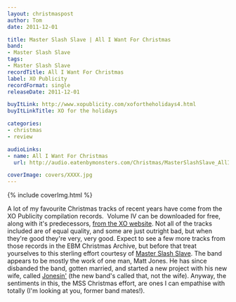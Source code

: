 ```yaml
---
layout: christmaspost
author: Tom
date: 2011-12-01

title: Master Slash Slave | All I Want For Christmas
band:
- Master Slash Slave
tags:
- Master Slash Slave
recordTitle: All I Want For Christmas
label: XO Publicity
recordFormat: single
releaseDate: 2011-12-01

buyItLink: http://www.xopublicity.com/xofortheholidays4.html
buyItLinkTitle: XO for the holidays

categories:
- christmas
- review

audioLinks:
- name: All I Want For Christmas
  url: http://audio.eatenbymonsters.com/Christmas/MasterSlashSlave_AllIWantForChristmas.mp3

coverImage: covers/XXXX.jpg
---
```


<div>{% include coverImg.html %}</div>

A lot of my favourite Christmas tracks of recent years have come from the XO Publicity compilation records.  Volume IV can be downloaded for free, along with it's predecessors, [from the XO website](http://www.xopublicity.com/xofortheholidays.html). Not all of the tracks included are of equal quality, and some are just outright bad, but when they're good they're very, very good. Expect to see a few more tracks from those records in the EBM Christmas Archive, but before that treat yourselves to this sterling effort courtesy of [Master Slash Slave](http://www.myspace.com/master1slave). The band appears to be mostly the work of one man, Matt Jones. He has since disbanded the band, gotten married, and started a new project with his new wife, called [Jonesin'](http://www.myspace.com/jajonesin) (the new band's called that, not the wife). Anyway, the sentiments in this, the MSS Christmas effort, are ones I can empathise with totally (I'm looking at you, former band mates!).
